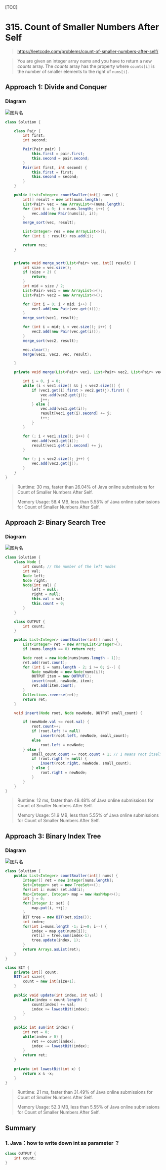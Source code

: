 [TOC]

# 315. Count of Smaller Numbers After Self

> https://leetcode.com/problems/count-of-smaller-numbers-after-self/

> You are given an integer array *nums* and you have to return a new *counts* array. The *counts* array has the property where `counts[i]` is the number of smaller elements to the right of `nums[i]`.



## Approach 1:  Divide and Conquer

### Diagram

![图片名](images/315.1.png)

```java
class Solution {

    class Pair {
        int first;
        int second;

        Pair(Pair pair) {
            this.first = pair.first;
            this.second = pair.second;
        }
        Pair(int first, int second) {
            this.first = first;
            this.second = second;
        }
    }

    public List<Integer> countSmaller(int[] nums) {
        int[] result = new int[nums.length];
        List<Pair> vec = new ArrayList<>(nums.length);
        for (int i = 0; i < nums.length; i++) {
            vec.add(new Pair(nums[i], i));
        }
        merge_sort(vec, result);

        List<Integer> res = new ArrayList<>();
        for (int i : result) res.add(i);

        return res;
    }


    private void merge_sort(List<Pair> vec, int[] result) {
        int size = vec.size();
        if (size < 2) {
            return;
        }
        int mid = size / 2;
        List<Pair> vec1 = new ArrayList<>();
        List<Pair> vec2 = new ArrayList<>();

        for (int i = 0; i < mid; i++) {
            vec1.add(new Pair(vec.get(i)));
        }
        merge_sort(vec1, result);

        for (int i = mid; i < vec.size(); i++) {
            vec2.add(new Pair(vec.get(i)));
        }
        merge_sort(vec2, result);

        vec.clear();
        merge(vec1, vec2, vec, result);

    }

    private void merge(List<Pair> vec1, List<Pair> vec2, List<Pair> vec, int[] result) {

        int i = 0, j = 0;
        while (i < vec1.size() && j < vec2.size()) {
            if (vec1.get(i).first > vec2.get(j).first) {
                vec.add(vec2.get(j));
                j++;
            } else {
                vec.add(vec1.get(i));
                result[vec1.get(i).second] += j;
                i++;
            }
        }

        for (; i < vec1.size(); i++) {
            vec.add(vec1.get(i));
            result[vec1.get(i).second] += j;
        }

        for (; j < vec2.size(); j++) {
            vec.add(vec2.get(j));
        }
    }
}

```

>Runtime: 30 ms, faster than 26.04% of Java online submissions for Count of Smaller Numbers After Self.
>
>Memory Usage: 58.4 MB, less than 5.55% of Java online submissions for Count of Smaller Numbers After Self.



## Approach 2:  Binary Search Tree

### Diagram

![图片名](images/315.2.png)



```java
class Solution {
    class Node {
        int count; // the number of the left nodes
        int val;
        Node left;
        Node right;
        Node(int val) {
            left = null;
            right = null;
            this.val = val;
            this.count = 0;
        }
    }

    class OUTPUT {
        int count;
    }

    public List<Integer> countSmaller(int[] nums) {
        List<Integer> ret = new ArrayList<Integer>();
        if (nums.length == 0) return ret;

        Node root = new Node(nums[nums.length - 1]);
        ret.add(root.count);
        for (int i = nums.length - 2; i >= 0; i--) {
            Node newNode = new Node(nums[i]);
            OUTPUT item = new OUTPUT();
            insert(root, newNode, item);
            ret.add(item.count);
        }
        Collections.reverse(ret);
        return ret;
    }

    void insert(Node root, Node newNode, OUTPUT small_count) {

        if (newNode.val <= root.val) {
            root.count++;
            if (root.left != null)
                insert(root.left, newNode, small_count);
            else
                root.left = newNode;
        } else {
            small_count.count += root.count + 1; // 1 means root itselft
            if (root.right != null) {
                insert(root.right, newNode, small_count);
            } else {
                root.right = newNode;
            }
        }
    }
}
```

> Runtime: 12 ms, faster than 49.48% of Java online submissions for Count of Smaller Numbers After Self.
>
> Memory Usage: 51.9 MB, less than 5.55% of Java online submissions for Count of Smaller Numbers After Self.



## Approach 3:  Binary Index Tree

### Diagram

![图片名](images/315.3.png)

```java
class Solution {
    public List<Integer> countSmaller(int[] nums) {
        Integer[] ret = new Integer[nums.length];
        Set<Integer> set = new TreeSet<>();
        for(int i: nums) set.add(i);
        Map<Integer, Integer> map = new HashMap<>();
        int j = 0;
        for(Integer i: set) {
            map.put(i, ++j);
        }        
        BIT tree = new BIT(set.size());
        int index;
        for(int i=nums.length -1; i>=0; i--) {
            index = map.get(nums[i]);
            ret[i] = tree.sum(index-1);
            tree.update(index, 1);
        } 
        return Arrays.asList(ret);
    }
}

class BIT {
    private int[] count;
    BIT(int size){
        count = new int[size+1];
    }
    
    public void update(int index, int val) {        
        while(index < count.length) {
            count[index] += val;
            index += lowestBit(index);
        }
    }
    
    public int sum(int index) {
        int ret = 0;
        while(index > 0) {
            ret += count[index];
            index -= lowestBit(index);
        }
        return ret;
    }
    
    private int lowestBit(int x) {
        return x & -x;
    } 
}
```

>Runtime: 21 ms, faster than 31.49% of Java online submissions for Count of Smaller Numbers After Self.
>
>Memory Usage: 52.3 MB, less than 5.55% of Java online submissions for Count of Smaller Numbers After Self.



## Summary

### 1.  Java：how to write down int as parameter ？

```java
class OUTPUT {
	int count;
}
```





